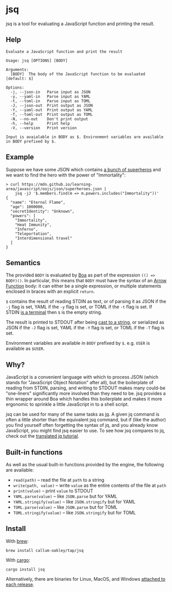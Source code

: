 # jsq

jsq is a tool for evaluating a JavaScript function and printing the result.

## Help

```
Evaluate a JavaScript function and print the result

Usage: jsq [OPTIONS] [BODY]

Arguments:
  [BODY]  The body of the JavaScript function to be evaluated [default: $]

Options:
  -j, --json-in   Parse input as JSON
  -y, --yaml-in   Parse input as YAML
  -t, --toml-in   Parse input as TOML
  -J, --json-out  Print output as JSON
  -Y, --yaml-out  Print output as YAML
  -T, --toml-out  Print output as TOML
  -N, --no-out    Don't print output
  -h, --help      Print help
  -V, --version   Print version

Input is avaialable in BODY as $. Environment variables are available in BODY prefixed by $.
```

## Example

Suppose we have some JSON which contains [a bunch of superheros][] and we want to find the hero with
the power of "Immortality":

```
> curl https://mdn.github.io/learning-area/javascript/oojs/json/superheroes.json |
    jsq -jJ '$.members.find(m => m.powers.includes("Immortality"))'
{
  "name": "Eternal Flame",
  "age": 1000000,
  "secretIdentity": "Unknown",
  "powers": [
    "Immortality",
    "Heat Immunity",
    "Inferno",
    "Teleportation",
    "Interdimensional travel"
  ]
}
```

## Semantics

The provided `BODY` is evaluated by [Boa][] as part of the expression `(() => BODY)()`. In
particular, this means that `BODY` must have the syntax of an [Arrow Function][] body: it can either
be a single expression, or multiple statements enclosed in braces with an explicit `return`.

`$` contains the result of reading STDIN as text, or of parsing it as JSON if the `-j` flag is set,
YAML if the `-y` flag is set, or TOML if the `-t` flag is set. If STDIN [is a terminal][] then `$`
is the empty string.

The result is printed to STDOUT after being [cast to a string][], or serialized as JSON if the `-J`
flag is set, YAML if the `-Y` flag is set, or TOML if the `-T` flag is set.

Environment variables are available in `BODY` prefixed by `$`. e.g. `USER` is available as `$USER`.

## Why?

JavaScript is a convenient language with which to process JSON (which stands for "JavaScript Object
Notation" after all), but the boilerplate of reading from STDIN, parsing, and writing to STDOUT
makes many could-be "one-liners" significantly more involved than they need to be. jsq provides a
thin wrapper around Boa which handles this boilerplate and makes it more ergonomic to sprinkle a
little JavaScript in to a shell script.

jsq can be used for many of the same tasks as [jq][]. A given jq command is often a little shorter
than the equivalent jsq command, but if (like the author) you find yourself often forgetting the
syntax of jq, and you already know JavaScript, you might find jsq easier to use. To see how jsq
compares to jq, check out the [translated jq tutorial][].

## Built-in functions

As well as the usual built-in functions provided by the engine, the following are available:

- `read(path)` – read the file at `path` to a string
- `write(path, value)` – write `value` as the entire contents of the file at `path`
- `print(value)` – print `value` to STDOUT
- `YAML.parse(value)` – like `JSON.parse` but for YAML
- `YAML.stringify(value)` – like `JSON.stringify` but for YAML
- `TOML.parse(value)` – like `JSON.parse` but for TOML
- `TOML.stringify(value)` – like `JSON.stringify` but for TOML

## Install

With [brew][]:

```
brew install callum-oakley/tap/jsq
```

With [cargo][]:

```
cargo install jsq
```

Alternatively, there are binaries for Linux, MacOS, and Windows [attached to each release][].

[a bunch of superheros]: https://mdn.github.io/learning-area/javascript/oojs/json/superheroes.json
[Arrow Function]: https://developer.mozilla.org/en-US/docs/Web/JavaScript/Reference/Functions/Arrow_functions
[attached to each release]: https://github.com/callum-oakley/jsq/releases
[Boa]: https://boajs.dev/
[brew]: https://brew.sh/
[cargo]: https://www.rust-lang.org/tools/install
[cast to a string]: https://developer.mozilla.org/en-US/docs/Web/JavaScript/Reference/Global_Objects/Object/toString
[is a terminal]: https://doc.rust-lang.org/beta/std/io/trait.IsTerminal.html#tymethod.is_terminal
[jq]: https://jqlang.github.io/jq/
[translated jq tutorial]: /tutorial.md
